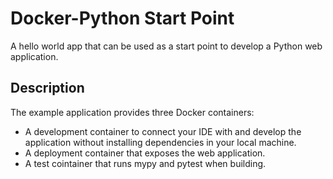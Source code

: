 # Docker-Python Start Point

A hello world app that can be used as a start point to develop a Python web application.

## Description

The example application provides three Docker containers:
  * A development container to connect your IDE with and develop the application without installing dependencies in your local machine.
  * A deployment container that exposes the web application.
  * A test cointainer that runs mypy and pytest when building.
